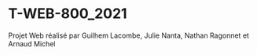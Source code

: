 # T-WEB-800_2021
Projet Web réalisé par Guilhem Lacombe, Julie Nanta, Nathan Ragonnet et Arnaud Michel
